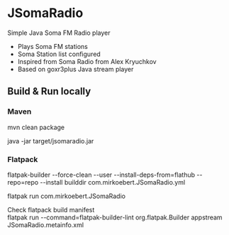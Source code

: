# JSomaRadio
Simple Java Soma FM Radio player

- Plays Soma FM stations
- Soma Station list configured
- Inspired from Soma Radio from Alex Kryuchkov
- Based on goxr3plus Java stream player



## Build & Run locally
### Maven
mvn clean package

java -jar target/jsomaradio.jar

### Flatpack
flatpak-builder --force-clean --user --install-deps-from=flathub --repo=repo --install builddir com.mirkoebert.JSomaRadio.yml

flatpak run  com.mirkoebert.JSomaRadio

Check flatpack build manifest   
flatpak run --command=flatpak-builder-lint org.flatpak.Builder appstream JSomaRadio.metainfo.xml

